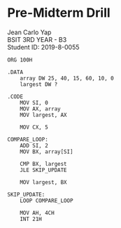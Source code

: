 # Pre-Midterm Drill

Jean Carlo Yap  
BSIT 3RD YEAR - B3  
Student ID: 2019-8-0055  

```assembly
ORG 100H  

.DATA
    array DW 25, 40, 15, 60, 10, 0  
    largest DW ?                    

.CODE
    MOV SI, 0     
    MOV AX, array   
    MOV largest, AX

    MOV CX, 5       

COMPARE_LOOP:
    ADD SI, 2       
    MOV BX, array[SI]

    CMP BX, largest 
    JLE SKIP_UPDATE

    MOV largest, BX 

SKIP_UPDATE:
    LOOP COMPARE_LOOP

    MOV AH, 4CH
    INT 21H
